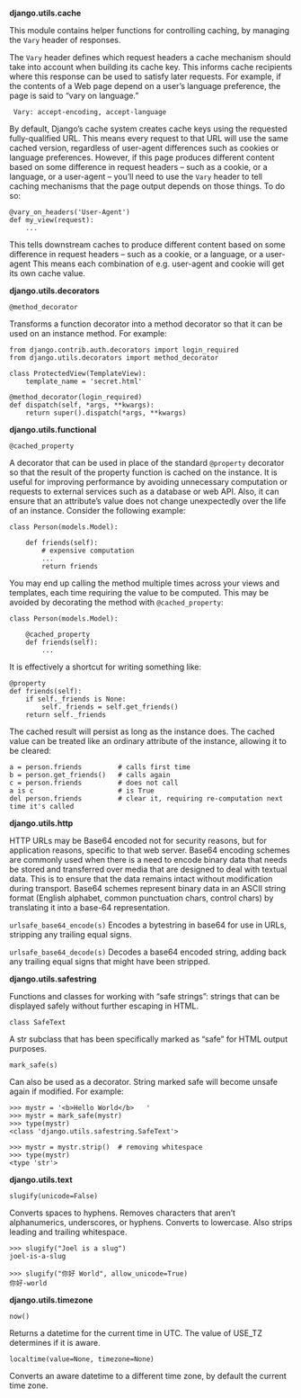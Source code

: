 **django.utils.cache**

This module contains helper functions for controlling caching, by managing the `Vary` header of responses.

The `Vary` header defines which request headers a cache mechanism should take into account when building its cache key.
This informs cache recipients where this response can be used to satisfy later requests.
For example, if the contents of a Web page depend on a user’s language preference, the page is said to “vary on language.”

     Vary: accept-encoding, accept-language

By default, Django’s cache system creates cache keys using the requested fully-qualified URL. This means every request to that URL will use the same cached version, regardless of user-agent differences such as cookies or language preferences. However, if this page produces different content based on some difference in request headers – such as a cookie, or a language, or a user-agent – you’ll need to use the `Vary` header to tell caching mechanisms that the page output depends on those things.
To do so:

    @vary_on_headers('User-Agent')
    def my_view(request):
        ...
This tells downstream caches to produce different content based on some difference in request headers – such as a cookie, or a language, or a user-agent
This means each combination of e.g. user-agent and cookie will get its own cache value.

**django.utils.decorators**

`@method_decorator`

Transforms a function decorator into a method decorator so that it can be used on an instance method. For example:

    from django.contrib.auth.decorators import login_required
    from django.utils.decorators import method_decorator

    class ProtectedView(TemplateView):
        template_name = 'secret.html'

    @method_decorator(login_required)
    def dispatch(self, *args, **kwargs):
        return super().dispatch(*args, **kwargs)

**django.utils.functional**

`@cached_property`

A decorator that can be used in place of the standard `@property` decorator so that the result of the property function is cached on the instance.
It is useful for improving performance by avoiding unnecessary computation or requests to external services such as a database or web API.
Also, it can ensure that an attribute’s value does not change unexpectedly over the life of an instance. Consider the following example:

    class Person(models.Model):

        def friends(self):
            # expensive computation
            ...
            return friends

You may end up calling the method multiple times across your views and templates, each time requiring the value to be computed.
This may be avoided by decorating the method with `@cached_property`:

    class Person(models.Model):

        @cached_property
        def friends(self):
            ...
It is effectively a shortcut for writing something like:

    @property
    def friends(self):
        if self._friends is None:
            self._friends = self.get_friends()
        return self._friends

The cached result will persist as long as the instance does. The cached value can be treated like an ordinary attribute of the instance, allowing it to be cleared:

    a = person.friends         # calls first time
    b = person.get_friends()   # calls again
    c = person.friends         # does not call
    a is c                     # is True
    del person.friends         # clear it, requiring re-computation next time it's called

**django.utils.http**

HTTP URLs may be Base64 encoded not for security reasons, but for application reasons, specific to that web server. Base64 encoding schemes are commonly used when there is a need to encode binary data that needs be stored and transferred over media that are designed to deal with textual data. This is to ensure that the data remains intact without modification during transport. Base64 schemes represent binary data in an ASCII string format (English alphabet, common punctuation chars, control chars) by translating it into a base-64 representation.


`urlsafe_base64_encode(s)` Encodes a bytestring in base64 for use in URLs, stripping any trailing equal signs.

`urlsafe_base64_decode(s)`  Decodes a base64 encoded string, adding back any trailing equal signs that might have been stripped.

**django.utils.safestring**

Functions and classes for working with “safe strings”: strings that can be displayed safely without further escaping in HTML.

`class SafeText`

A str subclass that has been specifically marked as “safe” for HTML output purposes.

`mark_safe(s)`

Can also be used as a decorator. String marked safe will become unsafe again if modified. For example:

    >>> mystr = '<b>Hello World</b>   '
    >>> mystr = mark_safe(mystr)
    >>> type(mystr)
    <class 'django.utils.safestring.SafeText'>

    >>> mystr = mystr.strip()  # removing whitespace
    >>> type(mystr)
    <type 'str'>


**django.utils.text**

`slugify(unicode=False)`

Converts spaces to hyphens. Removes characters that aren’t alphanumerics, underscores, or hyphens. Converts to lowercase.
Also strips leading and trailing whitespace.

    >>> slugify("Joel is a slug")
    joel-is-a-slug

    >>> slugify("你好 World", allow_unicode=True)
    你好-world

**django.utils.timezone**

`now()`

Returns a datetime for the current time in UTC. The value of USE_TZ determines if it is aware.

`localtime(value=None, timezone=None)`

Converts an aware datetime to a different time zone, by default the current time zone.


